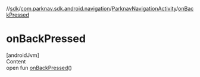 //[sdk](../../../index.md)/[com.parknav.sdk.android.navigation](../index.md)/[ParknavNavigationActivity](index.md)/[onBackPressed](on-back-pressed.md)



# onBackPressed  
[androidJvm]  
Content  
open fun [onBackPressed](on-back-pressed.md)()  



